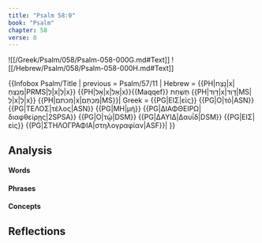 ```yaml
---
title: "Psalm 58:0"
book: "Psalm"
chapter: 58
verse: 0
---
```

![[/Greek/Psalm/058/Psalm-058-000G.md#Text]]
![[/Hebrew/Psalm/058/Psalm-058-000H.md#Text]]

{{Infobox Psalm/Title |
  previous = Psalm/57/11 | 
  Hebrew = {{PH|נָצַח|x|מְנַצֵּחַ|PRMS|לְ|x|לַ|x}} {{PH|אַל|x|אַל|x}}{{Maqqef}}
﻿תַּשְׁחֵת
{{PH|דָּוִד|x|דָוִד|MS|לְ|x|לְ|x}} {{PH|מכתם|x|מִכְתָּם|MS}}׃|
  Greek = {{PG|ΕΙΣ|εἰς}} {{PG|Ο|τὸ|ASN}} {{PG|ΤΕΛΟΣ|τέλος|ASN}} {{PG|ΜΗ|μὴ}} {{PG|ΔΙΑΦΘΕΙΡΩ|διαφθείρῃς|2SPSA}} {{PG|Ο|τῷ|DSM}} {{PG|ΔΑΥΙΔ|Δαυΐδ|DSM}} {{PG|ΕΙΣ|εἰς}} {{PG|ΣΤΗΛΟΓΡΑΦΙΑ|στηλογραφίαν|ASF}}|
}}

## Analysis

#### Words

#### Phrases

#### Concepts

## Reflections

